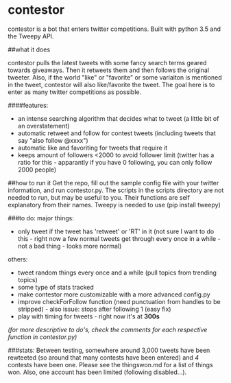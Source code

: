 # contestor
contestor is a bot that enters twitter competitions. Built with python 3.5 and the Tweepy API. 

##what it does

contestor pulls the latest tweets with some fancy search terms geared towards giveaways. Then it retweets them and then follows the original tweeter. Also, if the world "like" or "favorite" or some variaiton is mentioned in the tweet, contestor will also like/favorite the tweet. The goal here is to enter as many twitter competitions as possible.

####features:
* an intense searching algorithm that decides what to tweet (a little bit of an overstatement)
* automatic retweet and follow for contest tweets (including tweets that say "also follow @xxxx")
* automatic like and favoriting for tweets that require it
* keeps amount of followers <2000 to avoid follower limit (twitter has a ratio for this - apparantly if you have 0 following, you can only follow 2000 people)

##how to run it
Get the repo, fill out the sample config file with your twitter information, and run contestor.py. The scripts in the scripts directory are not needed to run, but may be useful to you. Their functions are self explanatory from their names. Tweepy is needed to use (pip install tweepy)

###to do:
major things:
* only tweet if the tweet has 'retweet' or 'RT' in it (not sure I want to do this - right now a few normal tweets get through every once in a while - not a bad thing - looks more normal)

others:
* tweet random things every once and a while (pull topics from trending topics)
* some type of stats tracked
* make contestor more customizable with a more advanced config.py
* improve checkForFollow function (need punctuation from handles to be stripped) - also issue: stops after following 1 (easy fix)
* play with timing for tweets - right now it's at **300s**

*(for more descriptive to do's, check the comments for each respective function in contestor.py)*


###stats:
Between testing, somewhere around 3,000 tweets have been rewteeted (so around that many contests have been entered) and *4* contests have been one. Please see the thingswon.md for a list of things won. Also, one account has been limited (following disabled...).

